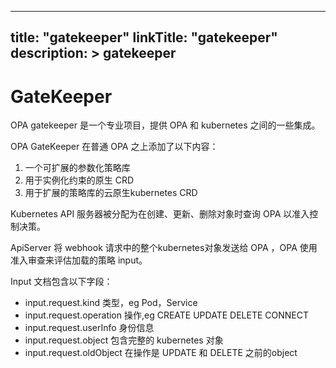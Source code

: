 
---
title: "gatekeeper"
linkTitle: "gatekeeper"
description: >
    gatekeeper
---


# GateKeeper
OPA gatekeeper 是一个专业项目，提供 OPA 和 kubernetes 之间的一些集成。

OPA GateKeeper 在普通 OPA 之上添加了以下内容：
1. 一个可扩展的参数化策略库
2. 用于实例化约束的原生 CRD
3. 用于扩展的策略库的云原生kubernetes CRD


Kubernetes API 服务器被分配为在创建、更新、删除对象时查询 OPA 以准入控制决策。

ApiServer 将 webhook 请求中的整个kubernetes对象发送给 OPA ，OPA 使用准入审查来评估加载的策略 input。


Input 文档包含以下字段：

- input.request.kind       类型，eg Pod，Service
- input.request.operation  操作,eg  CREATE UPDATE DELETE CONNECT
- input.request.userInfo   身份信息
- input.request.object     包含完整的 kubernetes 对象
- input.request.oldObject  在操作是 UPDATE 和  DELETE 之前的object




